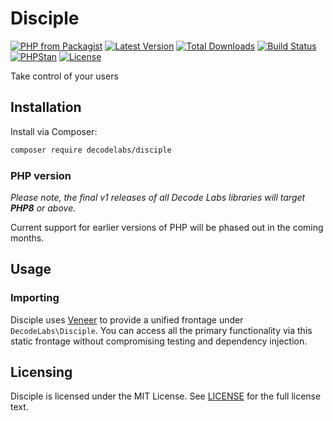 # Disciple

[![PHP from Packagist](https://img.shields.io/packagist/php-v/decodelabs/disciple?style=flat-square)](https://packagist.org/packages/decodelabs/disciple)
[![Latest Version](https://img.shields.io/packagist/v/decodelabs/disciple.svg?style=flat-square)](https://packagist.org/packages/decodelabs/disciple)
[![Total Downloads](https://img.shields.io/packagist/dt/decodelabs/disciple.svg?style=flat-square)](https://packagist.org/packages/decodelabs/disciple)
[![Build Status](https://img.shields.io/travis/com/decodelabs/disciple/main.svg?style=flat-square)](https://travis-ci.com/decodelabs/disciple)
[![PHPStan](https://img.shields.io/badge/PHPStan-enabled-44CC11.svg?longCache=true&style=flat-square)](https://github.com/phpstan/phpstan)
[![License](https://img.shields.io/packagist/l/decodelabs/disciple?style=flat-square)](https://packagist.org/packages/decodelabs/disciple)

Take control of your users

## Installation

Install via Composer:

```bash
composer require decodelabs/disciple
```

### PHP version

_Please note, the final v1 releases of all Decode Labs libraries will target **PHP8** or above._

Current support for earlier versions of PHP will be phased out in the coming months.


## Usage

### Importing

Disciple uses [Veneer](https://github.com/decodelabs/veneer) to provide a unified frontage under <code>DecodeLabs\Disciple</code>.
You can access all the primary functionality via this static frontage without compromising testing and dependency injection.



## Licensing
Disciple is licensed under the MIT License. See [LICENSE](./LICENSE) for the full license text.
